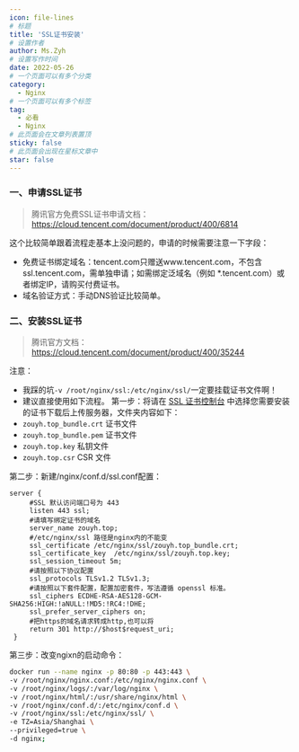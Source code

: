 ```yaml
---
icon: file-lines
# 标题
title: 'SSL证书安装'
# 设置作者
author: Ms.Zyh
# 设置写作时间
date: 2022-05-26
# 一个页面可以有多个分类
category:
  - Nginx
# 一个页面可以有多个标签
tag:
  - 必看
  - Nginx
# 此页面会在文章列表置顶
sticky: false
# 此页面会出现在星标文章中
star: false
---
```


### 一、申请SSL证书
>腾讯官方免费SSL证书申请文档： https://cloud.tencent.com/document/product/400/6814

这个比较简单跟着流程走基本上没问题的，申请的时候需要注意一下字段：
- 免费证书绑定域名：tencent.com只赠送www.tencent.com，不包含ssl.tencent.com，需单独申请；如需绑定泛域名（例如 *.tencent.com）或者绑定IP，请购买付费证书。
- 域名验证方式：手动DNS验证比较简单。

### 二、安装SSL证书

> 腾讯官方文档： https://cloud.tencent.com/document/product/400/35244
 
注意：
- 我踩的坑`-v /root/nginx/ssl:/etc/nginx/ssl/`一定要挂载证书文件啊！
- 建议直接使用如下流程。
第一步：将请在 [SSL 证书控制台](https://console.cloud.tencent.com/ssl) 中选择您需要安装的证书下载后上传服务器，文件夹内容如下：
- `zouyh.top_bundle.crt` 证书文件
- `zouyh.top_bundle.pem` 证书文件
- `zouyh.top.key` 私钥文件
- `zouyh.top.csr` CSR 文件

第二步：新建/nginx/conf.d/ssl.conf配置：
```nginx
server {
     #SSL 默认访问端口号为 443
     listen 443 ssl; 
     #请填写绑定证书的域名
     server_name zouyh.top; 
     #/etc/nginx/ssl 路径是nginx内的不能变
     ssl_certificate /etc/nginx/ssl/zouyh.top_bundle.crt; 
     ssl_certificate_key  /etc/nginx/ssl/zouyh.top.key; 
     ssl_session_timeout 5m;
     #请按照以下协议配置
     ssl_protocols TLSv1.2 TLSv1.3; 
     #请按照以下套件配置，配置加密套件，写法遵循 openssl 标准。
     ssl_ciphers ECDHE-RSA-AES128-GCM-SHA256:HIGH:!aNULL:!MD5:!RC4:!DHE; 
     ssl_prefer_server_ciphers on;
	 #把https的域名请求转成http,也可以将
	 return 301 http://$host$request_uri;
 }

```
第三步：改变ngixn的启动命令：
```sh
docker run --name nginx -p 80:80 -p 443:443 \
-v /root/nginx/nginx.conf:/etc/nginx/nginx.conf \
-v /root/nginx/logs/:/var/log/nginx \
-v /root/nginx/html/:/usr/share/nginx/html \
-v /root/nginx/conf.d/:/etc/nginx/conf.d \
-v /root/nginx/ssl:/etc/nginx/ssl/ \
-e TZ=Asia/Shanghai \
--privileged=true \
-d nginx;
```

